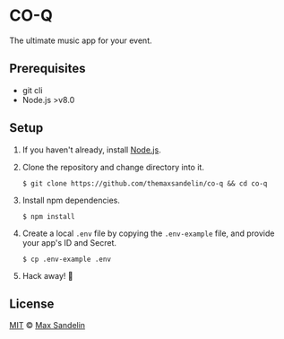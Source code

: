 # CO-Q
The ultimate music app for your event.

## Prerequisites
- git cli
- Node.js >v8.0

## Setup
1. If you haven't already, install [Node.js](https://nodejs.org/dist/v8.6.0/node-v8.6.0.pkg).

2. Clone the repository and change directory into it.
    ```
    $ git clone https://github.com/themaxsandelin/co-q && cd co-q
    ```
3. Install npm dependencies.
    ```
    $ npm install
    ```
4. Create a local `.env` file by copying the `.env-example` file, and provide your app's ID and Secret.
    ```
    $ cp .env-example .env
    ```

5. Hack away! 🎉


## License
[MIT](LICENSE) © [Max Sandelin](https://github.com/themaxsandelin)
